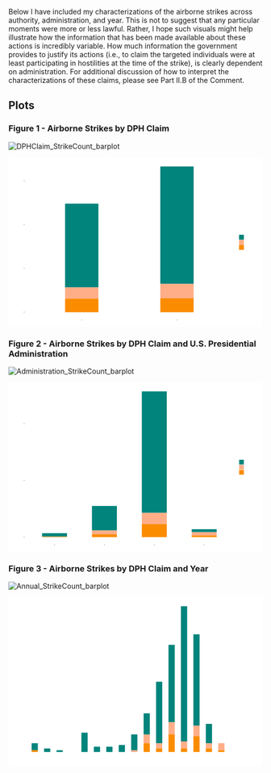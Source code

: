 Below I have included my characterizations of the airborne strikes across authority, administration, and year. This is not to suggest that any particular moments were more or less lawful. Rather, I hope such visuals might help illustrate how the information that has been made available about these actions is incredibly variable. How much information the government provides to justify its actions (i.e., to claim the targeted individuals were at least participating in hostilities at the time of the strike), is clearly dependent on administration. For additional discussion of how to interpret the characterizations of these claims, please see Part II.B of the Comment. 

## Plots

### Figure 1 - Airborne Strikes by DPH Claim

![DPHClaim_StrikeCount_barplot](https://github.com/user-attachments/assets/29aaae8f-ee21-4444-8825-352e3daa4e08)

<svg xmlns='http://www.w3.org/2000/svg' xmlns:xlink='http://www.w3.org/1999/xlink' class='svglite' width='864.00pt' height='576.00pt' viewBox='0 0 864.00 576.00'>
<defs>
</defs>
<rect width='100%' height='100%' style='stroke: none; fill: #FFFFFF;'/>
<defs>
  <clipPath id='cpMC4wMHw4NjQuMDB8MC4wMHw1NzYuMDA='>
    <rect x='0.00' y='0.00' width='864.00' height='576.00' />
  </clipPath>
</defs>
<g clip-path='url(#cpMC4wMHw4NjQuMDB8MC4wMHw1NzYuMDA=)'>
<rect x='0.00' y='0.00' width='864.00' height='576.00' style='stroke-width: 1.07; stroke: #FFFFFF; fill: #FFFFFF;' />
</g>
<defs>
  <clipPath id='cpNTQuODZ8NzY3LjM4fDUuNDh8NTUwLjU4'>
    <rect x='54.86' y='5.48' width='712.52' height='545.10' />
  </clipPath>
</defs>
<g clip-path='url(#cpNTQuODZ8NzY3LjM4fDUuNDh8NTUwLjU4)'>
<polyline points='54.86,451.39 767.38,451.39 ' style='stroke-width: 0.53; stroke: #FFFFFF; stroke-linecap: butt;' />
<polyline points='54.86,302.58 767.38,302.58 ' style='stroke-width: 0.53; stroke: #FFFFFF; stroke-linecap: butt;' />
<polyline points='54.86,153.77 767.38,153.77 ' style='stroke-width: 0.53; stroke: #FFFFFF; stroke-linecap: butt;' />
<polyline points='54.86,525.80 767.38,525.80 ' style='stroke-width: 1.07; stroke: #FFFFFF; stroke-linecap: butt;' />
<polyline points='54.86,376.99 767.38,376.99 ' style='stroke-width: 1.07; stroke: #FFFFFF; stroke-linecap: butt;' />
<polyline points='54.86,228.18 767.38,228.18 ' style='stroke-width: 1.07; stroke: #FFFFFF; stroke-linecap: butt;' />
<polyline points='54.86,79.36 767.38,79.36 ' style='stroke-width: 1.07; stroke: #FFFFFF; stroke-linecap: butt;' />
<polyline points='249.18,550.58 249.18,5.48 ' style='stroke-width: 1.07; stroke: #FFFFFF; stroke-linecap: butt;' />
<polyline points='573.06,550.58 573.06,5.48 ' style='stroke-width: 1.07; stroke: #FFFFFF; stroke-linecap: butt;' />
<rect x='516.38' y='478.18' width='113.36' height='47.62' style='stroke-width: 1.07; stroke: none; stroke-linecap: butt; stroke-linejoin: miter; fill: #FB8C00;' />
<rect x='516.38' y='429.07' width='113.36' height='49.11' style='stroke-width: 1.07; stroke: none; stroke-linecap: butt; stroke-linejoin: miter; fill: #FFAE88;' />
<rect x='516.38' y='30.26' width='113.36' height='398.82' style='stroke-width: 1.07; stroke: none; stroke-linecap: butt; stroke-linejoin: miter; fill: #00847C;' />
<rect x='192.51' y='440.98' width='113.36' height='38.69' style='stroke-width: 1.07; stroke: none; stroke-linecap: butt; stroke-linejoin: miter; fill: #FFAE88;' />
<rect x='192.51' y='479.67' width='113.36' height='46.13' style='stroke-width: 1.07; stroke: none; stroke-linecap: butt; stroke-linejoin: miter; fill: #FB8C00;' />
<rect x='192.51' y='156.75' width='113.36' height='284.23' style='stroke-width: 1.07; stroke: none; stroke-linecap: butt; stroke-linejoin: miter; fill: #00847C;' />
</g>
<g clip-path='url(#cpMC4wMHw4NjQuMDB8MC4wMHw1NzYuMDA=)'>
<text x='49.93' y='531.54' text-anchor='end' style='font-size: 16.00px;fill: #4D4D4D; font-family: "Arial";' textLength='8.90px' lengthAdjust='spacingAndGlyphs'/>
<text x='49.93' y='382.73' text-anchor='end' style='font-size: 16.00px;fill: #4D4D4D; font-family: "Arial";' textLength='26.70px' lengthAdjust='spacingAndGlyphs'/>
<text x='49.93' y='233.91' text-anchor='end' style='font-size: 16.00px;fill: #4D4D4D; font-family: "Arial";' textLength='26.70px' lengthAdjust='spacingAndGlyphs'/>
<text x='49.93' y='85.10' text-anchor='end' style='font-size: 16.00px;fill: #4D4D4D; font-family: "Arial";' textLength='26.70px' lengthAdjust='spacingAndGlyphs'/>
<polyline points='52.12,525.80 54.86,525.80 ' style='stroke-width: 1.07; stroke: #333333; stroke-linecap: butt;' />
<polyline points='52.12,376.99 54.86,376.99 ' style='stroke-width: 1.07; stroke: #333333; stroke-linecap: butt;' />
<polyline points='52.12,228.18 54.86,228.18 ' style='stroke-width: 1.07; stroke: #333333; stroke-linecap: butt;' />
<polyline points='52.12,79.36 54.86,79.36 ' style='stroke-width: 1.07; stroke: #333333; stroke-linecap: butt;' />
<polyline points='249.18,553.32 249.18,550.58 ' style='stroke-width: 1.07; stroke: #333333; stroke-linecap: butt;' />
<polyline points='573.06,553.32 573.06,550.58 ' style='stroke-width: 1.07; stroke: #333333; stroke-linecap: butt;' />
<text x='249.18' y='566.99' text-anchor='middle' style='font-size: 16.00px;fill: #4D4D4D; font-family: "Arial";' textLength='73.77px' lengthAdjust='spacingAndGlyphs'/>
<text x='573.06' y='566.99' text-anchor='middle' style='font-size: 16.00px;fill: #4D4D4D; font-family: "Arial";' textLength='168.95px' lengthAdjust='spacingAndGlyphs'/>
<text transform='translate(16.96,278.03) rotate(-90)' text-anchor='middle' style='font-size: 16.00px; font-family: "Arial";' textLength='66.69px' lengthAdjust='spacingAndGlyphs'/>
<rect x='778.34' y='236.57' width='80.18' height='82.91' style='stroke-width: 1.07; stroke: none; fill: #FFFFFF;' />
<text x='783.82' y='253.64' style='font-size: 14.00px; font-family: "Arial";' textLength='69.22px' lengthAdjust='spacingAndGlyphs'/>
<rect x='783.82' y='262.17' width='17.28' height='17.28' style='stroke-width: 1.07; stroke: none; fill: #F2F2F2;' />
<rect x='784.53' y='262.87' width='15.86' height='15.86' style='stroke-width: 1.07; stroke: none; stroke-linecap: butt; stroke-linejoin: miter; fill: #00847C;' />
<rect x='784.53' y='262.87' width='15.86' height='15.86' style='stroke-width: 1.07; stroke: none; stroke-linecap: butt; stroke-linejoin: miter; fill: #00847C;' />
<rect x='783.82' y='279.45' width='17.28' height='17.28' style='stroke-width: 1.07; stroke: none; fill: #F2F2F2;' />
<rect x='784.53' y='280.15' width='15.86' height='15.86' style='stroke-width: 1.07; stroke: none; stroke-linecap: butt; stroke-linejoin: miter; fill: #FFAE88;' />
<rect x='784.53' y='280.15' width='15.86' height='15.86' style='stroke-width: 1.07; stroke: none; stroke-linecap: butt; stroke-linejoin: miter; fill: #FFAE88;' />
<rect x='783.82' y='296.73' width='17.28' height='17.28' style='stroke-width: 1.07; stroke: none; fill: #F2F2F2;' />
<rect x='784.53' y='297.43' width='15.86' height='15.86' style='stroke-width: 1.07; stroke: none; stroke-linecap: butt; stroke-linejoin: miter; fill: #FB8C00;' />
<rect x='784.53' y='297.43' width='15.86' height='15.86' style='stroke-width: 1.07; stroke: none; stroke-linecap: butt; stroke-linejoin: miter; fill: #FB8C00;' />
<text x='808.07' y='275.11' style='font-size: 12.00px; font-family: "Arial";' textLength='15.34px' lengthAdjust='spacingAndGlyphs'/>
<text x='808.07' y='292.39' style='font-size: 12.00px; font-family: "Arial";' textLength='36.01px' lengthAdjust='spacingAndGlyphs'/>
<text x='808.07' y='309.67' style='font-size: 12.00px; font-family: "Arial";' textLength='20.68px' lengthAdjust='spacingAndGlyphs'/>
</g>
</svg>

### Figure 2 - Airborne Strikes by DPH Claim and U.S. Presidential Administration

![Administration_StrikeCount_barplot](https://github.com/user-attachments/assets/1bfed153-932d-4b0a-8cf4-3cb1831eea1b)

<svg xmlns='http://www.w3.org/2000/svg' xmlns:xlink='http://www.w3.org/1999/xlink' class='svglite' width='864.00pt' height='576.00pt' viewBox='0 0 864.00 576.00'>
<defs>
</defs>
<rect width='100%' height='100%' style='stroke: none; fill: #FFFFFF;'/>
<defs>
  <clipPath id='cpMC4wMHw4NjQuMDB8MC4wMHw1NzYuMDA='>
    <rect x='0.00' y='0.00' width='864.00' height='576.00' />
  </clipPath>
</defs>
<g clip-path='url(#cpMC4wMHw4NjQuMDB8MC4wMHw1NzYuMDA=)'>
<rect x='0.00' y='0.00' width='864.00' height='576.00' style='stroke-width: 1.07; stroke: #FFFFFF; fill: #FFFFFF;' />
</g>
<defs>
  <clipPath id='cpNTQuODZ8NzY3LjM4fDUuNDh8NTUwLjU4'>
    <rect x='54.86' y='5.48' width='712.52' height='545.10' />
  </clipPath>
</defs>
<g clip-path='url(#cpNTQuODZ8NzY3LjM4fDUuNDh8NTUwLjU4)'>
<polyline points='54.86,429.39 767.38,429.39 ' style='stroke-width: 0.53; stroke: #FFFFFF; stroke-linecap: butt;' />
<polyline points='54.86,236.57 767.38,236.57 ' style='stroke-width: 0.53; stroke: #FFFFFF; stroke-linecap: butt;' />
<polyline points='54.86,43.75 767.38,43.75 ' style='stroke-width: 0.53; stroke: #FFFFFF; stroke-linecap: butt;' />
<polyline points='54.86,525.80 767.38,525.80 ' style='stroke-width: 1.07; stroke: #FFFFFF; stroke-linecap: butt;' />
<polyline points='54.86,332.98 767.38,332.98 ' style='stroke-width: 1.07; stroke: #FFFFFF; stroke-linecap: butt;' />
<polyline points='54.86,140.16 767.38,140.16 ' style='stroke-width: 1.07; stroke: #FFFFFF; stroke-linecap: butt;' />
<polyline points='156.65,550.58 156.65,5.48 ' style='stroke-width: 1.07; stroke: #FFFFFF; stroke-linecap: butt;' />
<polyline points='326.30,550.58 326.30,5.48 ' style='stroke-width: 1.07; stroke: #FFFFFF; stroke-linecap: butt;' />
<polyline points='495.95,550.58 495.95,5.48 ' style='stroke-width: 1.07; stroke: #FFFFFF; stroke-linecap: butt;' />
<polyline points='665.59,550.58 665.59,5.48 ' style='stroke-width: 1.07; stroke: #FFFFFF; stroke-linecap: butt;' />
<rect x='283.89' y='502.66' width='84.82' height='13.50' style='stroke-width: 1.07; stroke: none; stroke-linecap: butt; stroke-linejoin: miter; fill: #FFAE88;' />
<rect x='283.89' y='419.75' width='84.82' height='82.91' style='stroke-width: 1.07; stroke: none; stroke-linecap: butt; stroke-linejoin: miter; fill: #00847C;' />
<rect x='283.89' y='516.16' width='84.82' height='9.64' style='stroke-width: 1.07; stroke: none; stroke-linecap: butt; stroke-linejoin: miter; fill: #FB8C00;' />
<rect x='453.53' y='442.89' width='84.82' height='38.56' style='stroke-width: 1.07; stroke: none; stroke-linecap: butt; stroke-linejoin: miter; fill: #FFAE88;' />
<rect x='453.53' y='30.26' width='84.82' height='412.63' style='stroke-width: 1.07; stroke: none; stroke-linecap: butt; stroke-linejoin: miter; fill: #00847C;' />
<rect x='453.53' y='481.45' width='84.82' height='44.35' style='stroke-width: 1.07; stroke: none; stroke-linecap: butt; stroke-linejoin: miter; fill: #FB8C00;' />
<rect x='114.24' y='512.30' width='84.82' height='11.57' style='stroke-width: 1.07; stroke: none; stroke-linecap: butt; stroke-linejoin: miter; fill: #00847C;' />
<rect x='114.24' y='523.87' width='84.82' height='1.93' style='stroke-width: 1.07; stroke: none; stroke-linecap: butt; stroke-linejoin: miter; fill: #FB8C00;' />
<rect x='623.18' y='508.45' width='84.82' height='11.57' style='stroke-width: 1.07; stroke: none; stroke-linecap: butt; stroke-linejoin: miter; fill: #FFAE88;' />
<rect x='623.18' y='498.81' width='84.82' height='9.64' style='stroke-width: 1.07; stroke: none; stroke-linecap: butt; stroke-linejoin: miter; fill: #00847C;' />
<rect x='623.18' y='520.02' width='84.82' height='5.78' style='stroke-width: 1.07; stroke: none; stroke-linecap: butt; stroke-linejoin: miter; fill: #FB8C00;' />
</g>
<g clip-path='url(#cpMC4wMHw4NjQuMDB8MC4wMHw1NzYuMDA=)'>
<text x='49.93' y='531.54' text-anchor='end' style='font-size: 16.00px;fill: #4D4D4D; font-family: "Arial";' textLength='8.90px' lengthAdjust='spacingAndGlyphs'/>
<text x='49.93' y='338.72' text-anchor='end' style='font-size: 16.00px;fill: #4D4D4D; font-family: "Arial";' textLength='26.70px' lengthAdjust='spacingAndGlyphs'/>
<text x='49.93' y='145.90' text-anchor='end' style='font-size: 16.00px;fill: #4D4D4D; font-family: "Arial";' textLength='26.70px' lengthAdjust='spacingAndGlyphs'/>
<polyline points='52.12,525.80 54.86,525.80 ' style='stroke-width: 1.07; stroke: #333333; stroke-linecap: butt;' />
<polyline points='52.12,332.98 54.86,332.98 ' style='stroke-width: 1.07; stroke: #333333; stroke-linecap: butt;' />
<polyline points='52.12,140.16 54.86,140.16 ' style='stroke-width: 1.07; stroke: #333333; stroke-linecap: butt;' />
<polyline points='156.65,553.32 156.65,550.58 ' style='stroke-width: 1.07; stroke: #333333; stroke-linecap: butt;' />
<polyline points='326.30,553.32 326.30,550.58 ' style='stroke-width: 1.07; stroke: #333333; stroke-linecap: butt;' />
<polyline points='495.95,553.32 495.95,550.58 ' style='stroke-width: 1.07; stroke: #333333; stroke-linecap: butt;' />
<polyline points='665.59,553.32 665.59,550.58 ' style='stroke-width: 1.07; stroke: #333333; stroke-linecap: butt;' />
<text x='156.65' y='566.99' text-anchor='middle' style='font-size: 16.00px;fill: #4D4D4D; font-family: "Arial";' textLength='118.27px' lengthAdjust='spacingAndGlyphs'/>
<text x='326.30' y='566.99' text-anchor='middle' style='font-size: 16.00px;fill: #4D4D4D; font-family: "Arial";' textLength='106.71px' lengthAdjust='spacingAndGlyphs'/>
<text x='495.95' y='566.99' text-anchor='middle' style='font-size: 16.00px;fill: #4D4D4D; font-family: "Arial";' textLength='101.38px' lengthAdjust='spacingAndGlyphs'/>
<text x='665.59' y='566.99' text-anchor='middle' style='font-size: 16.00px;fill: #4D4D4D; font-family: "Arial";' textLength='71.16px' lengthAdjust='spacingAndGlyphs'/>
<text transform='translate(16.96,278.03) rotate(-90)' text-anchor='middle' style='font-size: 16.00px; font-family: "Arial";' textLength='66.69px' lengthAdjust='spacingAndGlyphs'/>
<rect x='778.34' y='236.57' width='80.18' height='82.91' style='stroke-width: 1.07; stroke: none; fill: #FFFFFF;' />
<text x='783.82' y='253.64' style='font-size: 14.00px; font-family: "Arial";' textLength='69.22px' lengthAdjust='spacingAndGlyphs'/>
<rect x='783.82' y='262.17' width='17.28' height='17.28' style='stroke-width: 1.07; stroke: none; fill: #F2F2F2;' />
<rect x='784.53' y='262.87' width='15.86' height='15.86' style='stroke-width: 1.07; stroke: none; stroke-linecap: butt; stroke-linejoin: miter; fill: #00847C;' />
<rect x='783.82' y='279.45' width='17.28' height='17.28' style='stroke-width: 1.07; stroke: none; fill: #F2F2F2;' />
<rect x='784.53' y='280.15' width='15.86' height='15.86' style='stroke-width: 1.07; stroke: none; stroke-linecap: butt; stroke-linejoin: miter; fill: #FFAE88;' />
<rect x='783.82' y='296.73' width='17.28' height='17.28' style='stroke-width: 1.07; stroke: none; fill: #F2F2F2;' />
<rect x='784.53' y='297.43' width='15.86' height='15.86' style='stroke-width: 1.07; stroke: none; stroke-linecap: butt; stroke-linejoin: miter; fill: #FB8C00;' />
<text x='808.07' y='275.11' style='font-size: 12.00px; font-family: "Arial";' textLength='15.34px' lengthAdjust='spacingAndGlyphs'/>
<text x='808.07' y='292.39' style='font-size: 12.00px; font-family: "Arial";' textLength='36.01px' lengthAdjust='spacingAndGlyphs'/>
<text x='808.07' y='309.67' style='font-size: 12.00px; font-family: "Arial";' textLength='20.68px' lengthAdjust='spacingAndGlyphs'/>
</g>
</svg>


### Figure 3 - Airborne Strikes by DPH Claim and Year

![Annual_StrikeCount_barplot](https://github.com/user-attachments/assets/5298d889-933e-40aa-aba1-8747bffea52c)


<svg xmlns='http://www.w3.org/2000/svg' xmlns:xlink='http://www.w3.org/1999/xlink' class='svglite' width='864.00pt' height='576.00pt' viewBox='0 0 864.00 576.00'>
<defs>
</defs>
<rect width='100%' height='100%' style='stroke: none; fill: #FFFFFF;'/>
<defs>
  <clipPath id='cpMC4wMHw4NjQuMDB8MC4wMHw1NzYuMDA='>
    <rect x='0.00' y='0.00' width='864.00' height='576.00' />
  </clipPath>
</defs>
<g clip-path='url(#cpMC4wMHw4NjQuMDB8MC4wMHw1NzYuMDA=)'>
<rect x='0.00' y='0.00' width='864.00' height='576.00' style='stroke-width: 1.07; stroke: #FFFFFF; fill: #FFFFFF;' />
</g>
<defs>
  <clipPath id='cpNDUuOTZ8NzY3LjM4fDUuNDh8NTUwLjU4'>
    <rect x='45.96' y='5.48' width='721.42' height='545.10' />
  </clipPath>
</defs>
<g clip-path='url(#cpNDUuOTZ8NzY3LjM4fDUuNDh8NTUwLjU4)'>
<polyline points='45.96,466.10 767.38,466.10 ' style='stroke-width: 0.53; stroke: #FFFFFF; stroke-linecap: butt;' />
<polyline points='45.96,346.69 767.38,346.69 ' style='stroke-width: 0.53; stroke: #FFFFFF; stroke-linecap: butt;' />
<polyline points='45.96,227.28 767.38,227.28 ' style='stroke-width: 0.53; stroke: #FFFFFF; stroke-linecap: butt;' />
<polyline points='45.96,107.87 767.38,107.87 ' style='stroke-width: 0.53; stroke: #FFFFFF; stroke-linecap: butt;' />
<polyline points='110.49,550.58 110.49,5.48 ' style='stroke-width: 0.53; stroke: #FFFFFF; stroke-linecap: butt;' />
<polyline points='322.05,550.58 322.05,5.48 ' style='stroke-width: 0.53; stroke: #FFFFFF; stroke-linecap: butt;' />
<polyline points='533.61,550.58 533.61,5.48 ' style='stroke-width: 0.53; stroke: #FFFFFF; stroke-linecap: butt;' />
<polyline points='745.17,550.58 745.17,5.48 ' style='stroke-width: 0.53; stroke: #FFFFFF; stroke-linecap: butt;' />
<polyline points='45.96,525.80 767.38,525.80 ' style='stroke-width: 1.07; stroke: #FFFFFF; stroke-linecap: butt;' />
<polyline points='45.96,406.39 767.38,406.39 ' style='stroke-width: 1.07; stroke: #FFFFFF; stroke-linecap: butt;' />
<polyline points='45.96,286.98 767.38,286.98 ' style='stroke-width: 1.07; stroke: #FFFFFF; stroke-linecap: butt;' />
<polyline points='45.96,167.58 767.38,167.58 ' style='stroke-width: 1.07; stroke: #FFFFFF; stroke-linecap: butt;' />
<polyline points='45.96,48.17 767.38,48.17 ' style='stroke-width: 1.07; stroke: #FFFFFF; stroke-linecap: butt;' />
<polyline points='216.27,550.58 216.27,5.48 ' style='stroke-width: 1.07; stroke: #FFFFFF; stroke-linecap: butt;' />
<polyline points='427.83,550.58 427.83,5.48 ' style='stroke-width: 1.07; stroke: #FFFFFF; stroke-linecap: butt;' />
<polyline points='639.39,550.58 639.39,5.48 ' style='stroke-width: 1.07; stroke: #FFFFFF; stroke-linecap: butt;' />
<rect x='78.75' y='495.95' width='21.16' height='23.88' style='stroke-width: 1.07; stroke: none; stroke-linecap: butt; stroke-linejoin: miter; fill: #00847C;' />
<rect x='78.75' y='519.83' width='21.16' height='5.97' style='stroke-width: 1.07; stroke: none; stroke-linecap: butt; stroke-linejoin: miter; fill: #FB8C00;' />
<rect x='121.07' y='513.86' width='21.16' height='11.94' style='stroke-width: 1.07; stroke: none; stroke-linecap: butt; stroke-linejoin: miter; fill: #00847C;' />
<rect x='163.38' y='519.83' width='21.16' height='5.97' style='stroke-width: 1.07; stroke: none; stroke-linecap: butt; stroke-linejoin: miter; fill: #00847C;' />
<rect x='248.00' y='460.13' width='21.16' height='65.67' style='stroke-width: 1.07; stroke: none; stroke-linecap: butt; stroke-linejoin: miter; fill: #00847C;' />
<rect x='290.31' y='507.89' width='21.16' height='17.91' style='stroke-width: 1.07; stroke: none; stroke-linecap: butt; stroke-linejoin: miter; fill: #00847C;' />
<rect x='332.63' y='507.89' width='21.16' height='17.91' style='stroke-width: 1.07; stroke: none; stroke-linecap: butt; stroke-linejoin: miter; fill: #00847C;' />
<rect x='374.94' y='501.92' width='21.16' height='23.88' style='stroke-width: 1.07; stroke: none; stroke-linecap: butt; stroke-linejoin: miter; fill: #00847C;' />
<rect x='417.25' y='519.83' width='21.16' height='5.97' style='stroke-width: 1.07; stroke: none; stroke-linecap: butt; stroke-linejoin: miter; fill: #FFAE88;' />
<rect x='417.25' y='466.10' width='21.16' height='53.73' style='stroke-width: 1.07; stroke: none; stroke-linecap: butt; stroke-linejoin: miter; fill: #00847C;' />
<rect x='459.56' y='466.10' width='21.16' height='29.85' style='stroke-width: 1.07; stroke: none; stroke-linecap: butt; stroke-linejoin: miter; fill: #FFAE88;' />
<rect x='459.56' y='394.45' width='21.16' height='71.64' style='stroke-width: 1.07; stroke: none; stroke-linecap: butt; stroke-linejoin: miter; fill: #00847C;' />
<rect x='459.56' y='495.95' width='21.16' height='29.85' style='stroke-width: 1.07; stroke: none; stroke-linecap: butt; stroke-linejoin: miter; fill: #FB8C00;' />
<rect x='501.87' y='495.95' width='21.16' height='17.91' style='stroke-width: 1.07; stroke: none; stroke-linecap: butt; stroke-linejoin: miter; fill: #FFAE88;' />
<rect x='501.87' y='286.98' width='21.16' height='208.96' style='stroke-width: 1.07; stroke: none; stroke-linecap: butt; stroke-linejoin: miter; fill: #00847C;' />
<rect x='501.87' y='513.86' width='21.16' height='11.94' style='stroke-width: 1.07; stroke: none; stroke-linecap: butt; stroke-linejoin: miter; fill: #FB8C00;' />
<rect x='544.19' y='424.30' width='21.16' height='41.79' style='stroke-width: 1.07; stroke: none; stroke-linecap: butt; stroke-linejoin: miter; fill: #FFAE88;' />
<rect x='544.19' y='161.61' width='21.16' height='262.70' style='stroke-width: 1.07; stroke: none; stroke-linecap: butt; stroke-linejoin: miter; fill: #00847C;' />
<rect x='544.19' y='466.10' width='21.16' height='59.70' style='stroke-width: 1.07; stroke: none; stroke-linecap: butt; stroke-linejoin: miter; fill: #FB8C00;' />
<rect x='586.50' y='489.98' width='21.16' height='23.88' style='stroke-width: 1.07; stroke: none; stroke-linecap: butt; stroke-linejoin: miter; fill: #FFAE88;' />
<rect x='586.50' y='30.26' width='21.16' height='459.72' style='stroke-width: 1.07; stroke: none; stroke-linecap: butt; stroke-linejoin: miter; fill: #00847C;' />
<rect x='586.50' y='513.86' width='21.16' height='11.94' style='stroke-width: 1.07; stroke: none; stroke-linecap: butt; stroke-linejoin: miter; fill: #FB8C00;' />
<rect x='628.81' y='436.24' width='21.16' height='35.82' style='stroke-width: 1.07; stroke: none; stroke-linecap: butt; stroke-linejoin: miter; fill: #FFAE88;' />
<rect x='628.81' y='125.78' width='21.16' height='310.46' style='stroke-width: 1.07; stroke: none; stroke-linecap: butt; stroke-linejoin: miter; fill: #00847C;' />
<rect x='628.81' y='472.07' width='21.16' height='53.73' style='stroke-width: 1.07; stroke: none; stroke-linecap: butt; stroke-linejoin: miter; fill: #FB8C00;' />
<rect x='671.12' y='495.95' width='21.16' height='17.91' style='stroke-width: 1.07; stroke: none; stroke-linecap: butt; stroke-linejoin: miter; fill: #FFAE88;' />
<rect x='671.12' y='430.27' width='21.16' height='65.67' style='stroke-width: 1.07; stroke: none; stroke-linecap: butt; stroke-linejoin: miter; fill: #00847C;' />
<rect x='671.12' y='513.86' width='21.16' height='11.94' style='stroke-width: 1.07; stroke: none; stroke-linecap: butt; stroke-linejoin: miter; fill: #FB8C00;' />
<rect x='713.43' y='495.95' width='21.16' height='23.88' style='stroke-width: 1.07; stroke: none; stroke-linecap: butt; stroke-linejoin: miter; fill: #FFAE88;' />
<rect x='713.43' y='519.83' width='21.16' height='5.97' style='stroke-width: 1.07; stroke: none; stroke-linecap: butt; stroke-linejoin: miter; fill: #FB8C00;' />
</g>
<g clip-path='url(#cpMC4wMHw4NjQuMDB8MC4wMHw1NzYuMDA=)'>
<text x='41.03' y='531.54' text-anchor='end' style='font-size: 16.00px;fill: #4D4D4D; font-family: "Arial";' textLength='8.90px' lengthAdjust='spacingAndGlyphs'/>
<text x='41.03' y='412.13' text-anchor='end' style='font-size: 16.00px;fill: #4D4D4D; font-family: "Arial";' textLength='17.80px' lengthAdjust='spacingAndGlyphs'/>
<text x='41.03' y='292.72' text-anchor='end' style='font-size: 16.00px;fill: #4D4D4D; font-family: "Arial";' textLength='17.80px' lengthAdjust='spacingAndGlyphs'/t>
<text x='41.03' y='173.31' text-anchor='end' style='font-size: 16.00px;fill: #4D4D4D; font-family: "Arial";' textLength='17.80px' lengthAdjust='spacingAndGlyphs'/>
<text x='41.03' y='53.91' text-anchor='end' style='font-size: 16.00px;fill: #4D4D4D; font-family: "Arial";' textLength='17.80px' lengthAdjust='spacingAndGlyphs'/>
<polyline points='43.22,525.80 45.96,525.80 ' style='stroke-width: 1.07; stroke: #333333; stroke-linecap: butt;' />
<polyline points='43.22,406.39 45.96,406.39 ' style='stroke-width: 1.07; stroke: #333333; stroke-linecap: butt;' />
<polyline points='43.22,286.98 45.96,286.98 ' style='stroke-width: 1.07; stroke: #333333; stroke-linecap: butt;' />
<polyline points='43.22,167.58 45.96,167.58 ' style='stroke-width: 1.07; stroke: #333333; stroke-linecap: butt;' />
<polyline points='43.22,48.17 45.96,48.17 ' style='stroke-width: 1.07; stroke: #333333; stroke-linecap: butt;' />
<polyline points='216.27,553.32 216.27,550.58 ' style='stroke-width: 1.07; stroke: #333333; stroke-linecap: butt;' />
<polyline points='427.83,553.32 427.83,550.58 ' style='stroke-width: 1.07; stroke: #333333; stroke-linecap: butt;' />
<polyline points='639.39,553.32 639.39,550.58 ' style='stroke-width: 1.07; stroke: #333333; stroke-linecap: butt;' />
<text x='216.27' y='566.99' text-anchor='middle' style='font-size: 16.00px;fill: #4D4D4D; font-family: "Arial";' textLength='35.60px' lengthAdjust='spacingAndGlyphs'/>
<text x='427.83' y='566.99' text-anchor='middle' style='font-size: 16.00px;fill: #4D4D4D; font-family: "Arial";' textLength='35.60px' lengthAdjust='spacingAndGlyphs'/>
<text x='639.39' y='566.99' text-anchor='middle' style='font-size: 16.00px;fill: #4D4D4D; font-family: "Arial";' textLength='35.60px' lengthAdjust='spacingAndGlyphs'/>
<text transform='translate(16.96,278.03) rotate(-90)' text-anchor='middle' style='font-size: 16.00px; font-family: "Arial";' textLength='66.69px' lengthAdjust='spacingAndGlyphs'/>
<rect x='778.34' y='236.57' width='80.18' height='82.91' style='stroke-width: 1.07; stroke: none; fill: #FFFFFF;' />
<text x='783.82' y='253.64' style='font-size: 14.00px; font-family: "Arial";' textLength='69.22px' lengthAdjust='spacingAndGlyphs'/>
<rect x='783.82' y='262.17' width='17.28' height='17.28' style='stroke-width: 1.07; stroke: none; fill: #F2F2F2;' />
<rect x='784.53' y='262.87' width='15.86' height='15.86' style='stroke-width: 1.07; stroke: none; stroke-linecap: butt; stroke-linejoin: miter; fill: #00847C;' />
<rect x='783.82' y='279.45' width='17.28' height='17.28' style='stroke-width: 1.07; stroke: none; fill: #F2F2F2;' />
<rect x='784.53' y='280.15' width='15.86' height='15.86' style='stroke-width: 1.07; stroke: none; stroke-linecap: butt; stroke-linejoin: miter; fill: #FFAE88;' />
<rect x='783.82' y='296.73' width='17.28' height='17.28' style='stroke-width: 1.07; stroke: none; fill: #F2F2F2;' />
<rect x='784.53' y='297.43' width='15.86' height='15.86' style='stroke-width: 1.07; stroke: none; stroke-linecap: butt; stroke-linejoin: miter; fill: #FB8C00;' />
<text x='808.07' y='275.11' style='font-size: 12.00px; font-family: "Arial";' textLength='15.34px' lengthAdjust='spacingAndGlyphs'/>
<text x='808.07' y='292.39' style='font-size: 12.00px; font-family: "Arial";' textLength='36.01px' lengthAdjust='spacingAndGlyphs'/>
<text x='808.07' y='309.67' style='font-size: 12.00px; font-family: "Arial";' textLength='20.68px' lengthAdjust='spacingAndGlyphs'/>
</g>
</svg>












